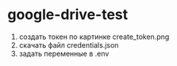 # google-drive-test

1. создать токен по картинке create_token.png
2. скачать файл credentials.json
3. задать переменные в .env
